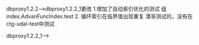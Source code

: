 dbproxy1.2.2-->dbproxy1.2.2_1更改
1.增加了自动索引优化的测试
组index.AdvanFuncIndex.test
2. 循环索引在临界值出现重复
溧哥测试的，没有在ctg-udal-test中测试


dbproxy1.2.2_1-->